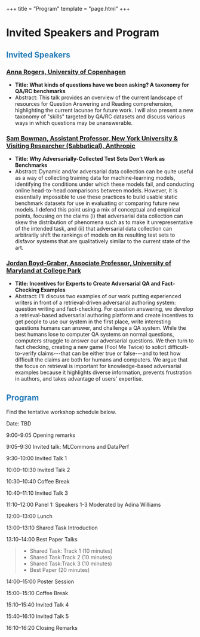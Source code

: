 +++
title = "Program"
template = "page.html"
+++

# Invited Speakers and Program

## <span style="color:#267CB9"> Invited Speakers </span>

### [Anna Rogers, University of Copenhagen](https://annargrs.github.io)

- **Title: What kinds of questions have we been asking? A taxonomy for QA/RC benchmarks**
- Abstract: This talk provides an overview of the current landscape of resources for Question Answering and Reading comprehension, highlighting the current lacunae for future work. I will also present a new taxonomy of "skills" targeted by QA/RC datasets and discuss various ways in which questions may be unanswerable.

### [Sam Bowman, Assistant Professor, New York University & Visiting Researcher (Sabbatical), Anthropic](https://cims.nyu.edu/~sbowman/)

- **Title: Why Adversarially-Collected Test Sets Don’t Work as Benchmarks**
- Abstract: Dynamic and/or adversarial data collection can be quite useful as a way of collecting training data for machine-learning models, identifying the conditions under which these models fail, and conducting online head-to-head comparisons between models. However, it is essentially impossible to use these practices to build usable static benchmark datasets for use in evaluating or comparing future new models. I defend this point using a mix of conceptual and empirical points, focusing on the claims (i) that adversarial data collection can skew the distribution of phenomena such as to make it unrepresentative of the intended task, and (ii) that adversarial data collection can arbitrarily shift the rankings of models on its resulting test sets to disfavor systems that are qualitatively similar to the current state of the art.

### [Jordan Boyd-Graber, Associate Professor, University of Maryland at College Park](http://users.umiacs.umd.edu/~jbg/)

- **Title: Incentives for Experts to Create Adversarial QA and
Fact-Checking Examples**
- Abstract: I'll discuss two examples of our work putting experienced writers in
front of a retrieval-driven adversarial authoring system: question
writing and fact-checking.  For question answering, we develop a
retrieval-based adversarial authoring platform and create incentives
to get people to use our system in the first place, write
interesting questions humans can answer, and challenge a QA system.
While the best humans lose to computer QA systems on normal questions,
computers struggle to answer our adversarial questions.  We then turn
to fact checking, creating a new game (Fool Me Twice) to solicit
difficult-to-verify claims---that can be either true or false---and to
test how difficult the claims are both for humans and computers.  We
argue that the focus on retrieval is important for knowledge-based
adversarial examples because it highlights diverse information,
prevents frustration in authors, and takes advantage of users'
expertise.

## <span style="color:#267CB9"> Program </span>

Find the tentative workshop schedule below.

Date: TBD <br />


<span class="time">9:00–9:05</span> Opening remarks

<span class="time">9:05–9:30</span> Invited talk: MLCommons and DataPerf

<span class="time">9:30–10:00</span> Invited Talk 1

<span class="time">10:00–10:30</span> Invited Talk 2

<span class="time">10:30–10:40</span> Coffee Break

<span class="time">10:40–11:10</span> Invited Talk 3

<span class="time">11:10–12:00</span> Panel 1: Speakers 1-3 Moderated by Adina Williams

<span class="time">12:00–13:00</span> Lunch

<span class="time">13:00–13:10</span> Shared Task Introduction

<span class="time">13:10–14:00</span> Best Paper Talks
> - Shared Task: Track 1 (10 minutes)
> - Shared Task:Track 2 (10 minutes)
> - Shared Task:Track 3 (10 minutes)
> - Best Paper (20 minutes)

<span class="time">14:00–15:00</span> Poster Session

<span class="time">15:00–15:10</span> Coffee Break

<span class="time">15:10–15:40</span> Invited Talk 4

<span class="time">15:40–16:10</span> Invited Talk 5

<span class="time">16:10–16:20</span> Closing Remarks
